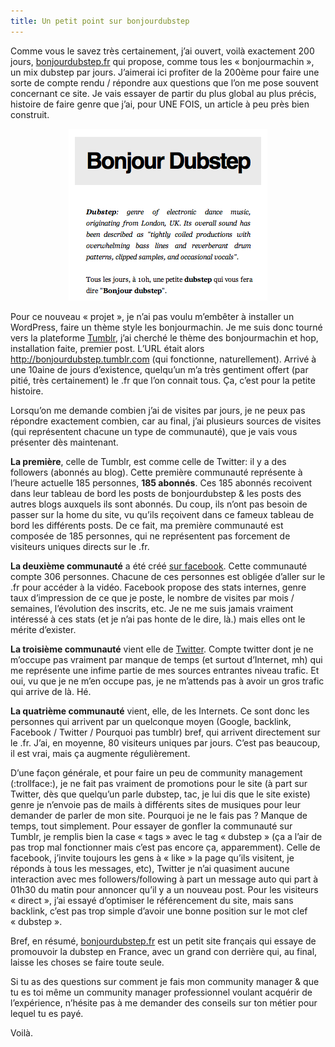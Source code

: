 ```yaml
---
title: Un petit point sur bonjourdubstep
---
```

Comme vous le savez très certainement, j&rsquo;ai ouvert, voilà exactement 200 jours, [bonjourdubstep.fr][1] qui propose, comme tous les &laquo;&nbsp;bonjourmachin&nbsp;&raquo;, un mix dubstep par jours. J&rsquo;aimerai ici profiter de la 200ème pour faire une sorte de compte rendu / répondre aux questions que l&rsquo;on me pose souvent concernant ce site. Je vais essayer de partir du plus global au plus précis, histoire de faire genre que j&rsquo;ai, pour UNE FOIS, un article à peu près bien construit.

<p style="text-align:center;">
  <a href="http://blog.c-krylatov.com/2011/05/25/un-petit-point-sur-bonjourdubstep/bonjourdubstep/" rel="attachment wp-att-100"><img src="../images/bonjourdubstep.png" alt="bonjourdubstep | un mix dubstep par jour" title="bonjourdubstep" width="318" height="275" class="size-full wp-image-100" /></a>
</p>

<!--more-->

Pour ce nouveau &laquo;&nbsp;projet&nbsp;&raquo;, je n&rsquo;ai pas voulu m&rsquo;embêter à installer un WordPress, faire un thème style les bonjourmachin. Je me suis donc tourné vers la plateforme [Tumblr][2], j&rsquo;ai cherché le thème des bonjourmachin et hop, installation faite, premier post. L&rsquo;URL était alors <http://bonjourdubstep.tumblr.com> (qui fonctionne, naturellement). Arrivé à une 10aine de jours d&rsquo;existence, quelqu&rsquo;un m&rsquo;a très gentiment offert (par pitié, très certainement) le .fr que l&rsquo;on connait tous. Ça, c&rsquo;est pour la petite histoire.

Lorsqu&rsquo;on me demande combien j&rsquo;ai de visites par jours, je ne peux pas répondre exactement combien, car au final, j&rsquo;ai plusieurs sources de visites (qui représentent chacune un type de communauté), que je vais vous présenter dès maintenant.

**La première**, celle de Tumblr, est comme celle de Twitter: il y a des followers (abonnés au blog). Cette première communauté représente à l&rsquo;heure actuelle 185 personnes, **185 abonnés**.
Ces 185 abonnés recoivent dans leur tableau de bord les posts de bonjourdubstep & les posts des autres blogs auxquels ils sont abonnés. Du coup, ils n&rsquo;ont pas besoin de passer sur la home du site, vu qu&rsquo;ils reçoivent dans ce fameux tableau de bord les différents posts.
De ce fait, ma première communauté est composée de 185 personnes, qui ne représentent pas forcement de visiteurs uniques directs sur le .fr.

**La deuxième communauté** a été créé [sur facebook][3]. Cette communauté compte 306 personnes. Chacune de ces personnes est obligée d&rsquo;aller sur le .fr pour accéder à la vidéo. Facebook propose des stats internes, genre taux d&rsquo;impression de ce que je poste, le nombre de visites par mois / semaines, l&rsquo;évolution des inscrits, etc. Je ne me suis jamais vraiment intéressé à ces stats (et je n&rsquo;ai pas honte de le dire, là.) mais elles ont le mérite d&rsquo;exister.

**La troisième communauté** vient elle de [Twitter][4]. Compte twitter dont je ne m&rsquo;occupe pas vraiment par manque de temps (et surtout d&rsquo;Internet, mh) qui me représente une infime partie de mes sources entrantes niveau trafic. Et oui, vu que je ne m&rsquo;en occupe pas, je ne m&rsquo;attends pas à avoir un gros trafic qui arrive de là. Hé.

**La quatrième communauté** vient, elle, de les Internets. Ce sont donc les personnes qui arrivent par un quelconque moyen (Google, backlink, Facebook / Twitter / Pourquoi pas tumblr) bref, qui arrivent directement sur le .fr. J&rsquo;ai, en moyenne, 80 visiteurs uniques par jours. C&rsquo;est pas beaucoup, il est vrai, mais ça augmente régulièrement.

D&rsquo;une façon générale, et pour faire un peu de community management (:trollface:), je ne fait pas vraiment de promotions pour le site (à part sur Twitter, dès que quelqu&rsquo;un parle dubstep, tac, je lui dis que le site existe) genre je n&rsquo;envoie pas de mails à différents sites de musiques pour leur demander de parler de mon site. Pourquoi je ne le fais pas ? Manque de temps, tout simplement.
Pour essayer de gonfler la communauté sur Tumblr, je remplis bien la case &laquo;&nbsp;tags&nbsp;&raquo; avec le tag &laquo;&nbsp;dubstep&nbsp;&raquo; (ça a l&rsquo;air de pas trop mal fonctionner mais c&rsquo;est pas encore ça, apparemment). Celle de facebook, j&rsquo;invite toujours les gens à &laquo;&nbsp;like&nbsp;&raquo; la page qu&rsquo;ils visitent, je réponds à tous les messages, etc), Twitter je n&rsquo;ai quasiment aucune interaction avec mes followers/following à part un message auto qui part à 01h30 du matin pour annoncer qu&rsquo;il y a un nouveau post.
Pour les visiteurs &laquo;&nbsp;direct&nbsp;&raquo;, j&rsquo;ai essayé d&rsquo;optimiser le référencement du site, mais sans backlink, c&rsquo;est pas trop simple d&rsquo;avoir une bonne position sur le mot clef &laquo;&nbsp;dubstep&nbsp;&raquo;.

Bref, en résumé, [bonjourdubstep.fr][1] est un petit site français qui essaye de promouvoir la dubstep en France, avec un grand con derrière qui, au final, laisse les choses se faire toute seule.

Si tu as des questions sur comment je fais mon community manager & que tu es toi même un community manager professionnel voulant acquérir de l&rsquo;expérience, n&rsquo;hésite pas à me demander des conseils sur ton métier pour lequel tu es payé.

Voilà.

 [1]: http://bonjourdubstep.fr "bonjourdubstep | un remix dubstep par jour"
 [2]: http://tumblr.com
 [3]: http://facebook.com/bonjourdubstep
 [4]: http://twitter.com/bonjourdubstep
